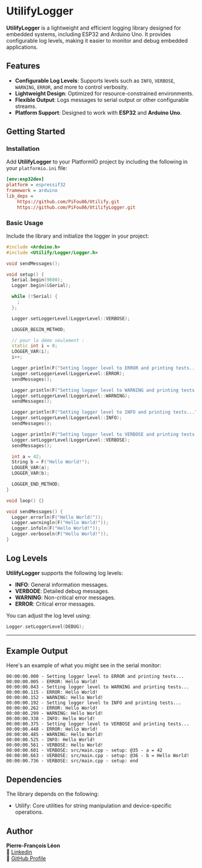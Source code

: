 # UtilifyLogger

**UtilifyLogger** is a lightweight and efficient logging library designed for embedded systems, including ESP32 and Arduino Uno. It provides configurable log levels, making it easier to monitor and debug embedded applications.

## Features

- **Configurable Log Levels**: Supports levels such as `INFO`, `VERBOSE`, `WARNING`, `ERROR`, and more to control verbosity.
- **Lightweight Design**: Optimized for resource-constrained environments.
- **Flexible Output**: Logs messages to serial output or other configurable streams.
- **Platform Support**: Designed to work with **ESP32** and **Arduino Uno**.

## Getting Started

### Installation

Add **UtilifyLogger** to your PlatformIO project by including the following in your `platformio.ini` file:

```ini
[env:esp32dev]
platform = espressif32
framework = arduino
lib_deps =
    https://github.com/PiFou86/Utilify.git
    https://github.com/PiFou86/UtilifyLogger.git
```

### Basic Usage

Include the library and initialize the logger in your project:

```cpp
#include <Arduino.h>
#include <Utilify/Logger/Logger.h>

void sendMessages();

void setup() {
  Serial.begin(9600);
  Logger.begin(&Serial);

  while (!Serial) {
    ;
  };

  Logger.setLoggerLevel(LoggerLevel::VERBOSE);

  LOGGER_BEGIN_METHOD;

  // pour la démo seulement :
  static int i = 0;
  LOGGER_VAR(i);
  i++;

  Logger.println(F("Setting logger level to ERROR and printing tests..."));
  Logger.setLoggerLevel(LoggerLevel::ERROR);
  sendMessages();

  Logger.println(F("Setting logger level to WARNING and printing tests..."));
  Logger.setLoggerLevel(LoggerLevel::WARNING);
  sendMessages();

  Logger.println(F("Setting logger level to INFO and printing tests..."));
  Logger.setLoggerLevel(LoggerLevel::INFO);
  sendMessages();

  Logger.println(F("Setting logger level to VERBOSE and printing tests..."));
  Logger.setLoggerLevel(LoggerLevel::VERBOSE);
  sendMessages();

  int a = 42;
  String b = F("Hello World!");
  LOGGER_VAR(a);
  LOGGER_VAR(b);

  LOGGER_END_METHOD;
}

void loop() {}

void sendMessages() {
  Logger.errorln(F("Hello World!"));
  Logger.warningln(F("Hello World!"));
  Logger.infoln(F("Hello World!"));
  Logger.verboseln(F("Hello World!"));
}
```

## Log Levels

**UtilifyLogger** supports the following log levels:

- **INFO**: General information messages.
- **VERBODE**: Detailed debug messages.
- **WARNING**: Non-critical error messages.
- **ERROR**: Critical error messages.

You can adjust the log level using:

```cpp
Logger.setLoggerLevel(DEBUG);
```

---

## Example Output

Here's an example of what you might see in the serial monitor:

```
00:00:00.000 - Setting logger level to ERROR and printing tests...
00:00:00.005 - ERROR: Hello World!
00:00:00.043 - Setting logger level to WARNING and printing tests...
00:00:00.115 - ERROR: Hello World!
00:00:00.152 - WARNING: Hello World!
00:00:00.192 - Setting logger level to INFO and printing tests...
00:00:00.262 - ERROR: Hello World!
00:00:00.299 - WARNING: Hello World!
00:00:00.338 - INFO: Hello World!
00:00:00.375 - Setting logger level to VERBOSE and printing tests...
00:00:00.448 - ERROR: Hello World!
00:00:00.485 - WARNING: Hello World!
00:00:00.525 - INFO: Hello World!
00:00:00.561 - VERBOSE: Hello World!
00:00:00.601 - VERBOSE: src/main.cpp - setup: @35 - a = 42
00:00:00.663 - VERBOSE: src/main.cpp - setup: @36 - b = Hello World!
00:00:00.736 - VERBOSE: src/main.cpp - setup: end
```

## Dependencies

The library depends on the following:

- Utilify: Core utilities for string manipulation and device-specific operations.

## Author

**Pierre-François Léon**  
🔗 [Linkedin](https://www.linkedin.com/in/pierrefrancoisleon/)  
🔗 [GitHub Profile](https://github.com/PiFou86)

